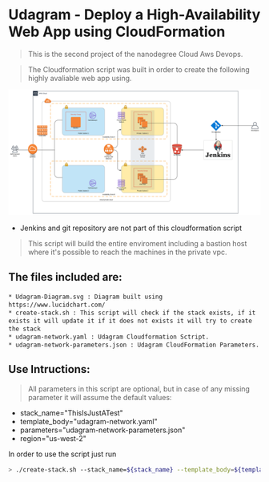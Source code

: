 # Udagram - Deploy a High-Availability Web App using CloudFormation

>This is the second project of the nanodegree Cloud Aws Devops.

>The Cloudformation script was built in order to create the following highly avaliable web app using.

![img-1](Udagram-Diagram.svg)

* Jenkins and git repository are not part of this cloudformation script

> This script will build the entire enviroment including a bastion host where it's possible to reach the machines in the private vpc.


## The files included are:
```
* Udagram-Diagram.svg : Diagram built using https://www.lucidchart.com/
* create-stack.sh : This script will check if the stack exists, if it exists it will update it if it does not exists it will try to create the stack
* udagram-network.yaml : Udagram Cloudformation Sctript.
* udagram-network-parameters.json : Udagram CloudFormation Parameters.
```

## Use Intructions:

>All parameters in this script are optional, but in case of any missing parameter it will assume the default values:
- stack_name="ThisIsJustATest"
- template_body="udagram-network.yaml"
- parameters="udagram-network-parameters.json"
- region="us-west-2"

In order to use the script just run

```sh
> ./create-stack.sh --stack_name=${stack_name} --template_body=${template_body} --parameters=${parameters} --region=${region}
```
